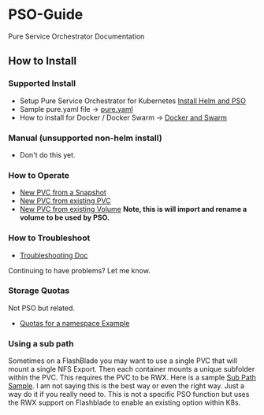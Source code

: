 # PSO-Guide

Pure Service Orchestrator Documentation

## How to Install

### Supported Install

- Setup Pure Service Orchestrator for Kubernetes [Install Helm and PSO](installation_PSO.md)
- Sample pure.yaml file -> [pure.yaml](/Samples/pure.yaml)
- How to install for Docker / Docker Swarm -> [Docker and Swarm](docker.md)

### Manual (unsupported non-helm install)

- Don't do this yet.

### How to Operate

- [New PVC from a Snapshot](/Samples/fromsnap.yaml)
- [New PVC from existing PVC](Samples/frompvc.yaml)
- [New PVC from existing Volume](Samples/fromVol.yaml) **Note, this is will import and rename a volume to be used by PSO.**

### How to Troubleshoot

- [Troubleshooting Doc](troubleshooting.md)

Continuing to have problems? Let me know.

### Storage Quotas

Not PSO but related.

- [Quotas for a namespace Example](/quota-example/)

### Using  a sub path

Sometimes on a FlashBlade you may want to use a single PVC that will mount a single NFS Export. Then each container mounts a unique subfolder within the PVC. This requires the PVC to be RWX. Here is a sample [Sub Path Sample](/sub-path). I am not saying this is the best way or even the right way. Just a way do it if you really need to. This is not a specific PSO function but uses the RWX support on Flashblade to enable an existing option within K8s.
